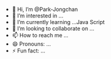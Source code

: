 - 👋 Hi, I’m @Park-Jongchan
- 👀 I’m interested in ...
- 🌱 I’m currently learning ...Java Script
- 💞️ I’m looking to collaborate on ...
- 📫 How to reach me ...
- 😄 Pronouns: ...
- ⚡ Fun fact: ...

<!---
Park-Jongchan/Park-Jongchan is a ✨ special ✨ repository because its `README.md` (this file) appears on your GitHub profile.
You can click the Preview link to take a look at your changes.
--->
